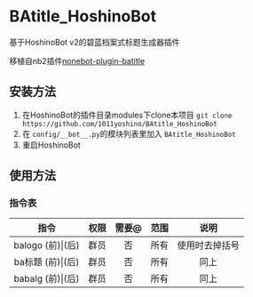 # BAtitle_HoshinoBot

基于HoshinoBot v2的碧蓝档案式标题生成器插件

移植自nb2插件[nonebot-plugin-batitle](https://github.com/MerCuJerry/nonebot-plugin-batitle)

## 安装方法
1. 在HoshinoBot的插件目录modules下clone本项目 `git clone https://github.com/1011yoshino/BAtitle_HoshinoBot`
2. 在 `config/__bot__.py`的模块列表里加入 `BAtitle_HoshinoBot`
4. 重启HoshinoBot


## 使用方法
### 指令表
| 指令 | 权限 | 需要@ | 范围 | 说明 |
|:-----:|:----:|:----:|:----:|:----:|
| balogo (前)\|(后)| 群员 | 否 | 所有 | 使用时去掉括号 |
| ba标题 (前)\|(后) | 群员 | 否 | 所有 | 同上 |
| babalg (前)\|(后) | 群员 | 否 | 所有 | 同上 |